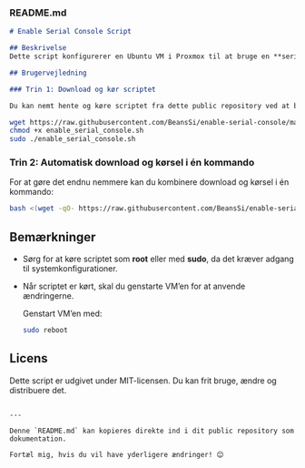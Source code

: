### **README.md**

```markdown
# Enable Serial Console Script

## Beskrivelse
Dette script konfigurerer en Ubuntu VM i Proxmox til at bruge en **serial console** via `ttyS0`. Dette gør det muligt at tilgå VM’en direkte via Proxmox-terminalen med kommandoen `qm terminal <VMID>`.

## Brugervejledning

### Trin 1: Download og kør scriptet

Du kan nemt hente og køre scriptet fra dette public repository ved at bruge følgende kommandoer:
```
```bash
wget https://raw.githubusercontent.com/BeansSi/enable-serial-console/main/enable_serial_console.sh
chmod +x enable_serial_console.sh
sudo ./enable_serial_console.sh
```

### Trin 2: Automatisk download og kørsel i én kommando

For at gøre det endnu nemmere kan du kombinere download og kørsel i én kommando:

```bash
bash <(wget -qO- https://raw.githubusercontent.com/BeansSi/enable-serial-console/main/enable_serial_console.sh)
```

## Bemærkninger

- Sørg for at køre scriptet som **root** eller med **sudo**, da det kræver adgang til systemkonfigurationer.
- Når scriptet er kørt, skal du genstarte VM’en for at anvende ændringerne.
  
  Genstart VM’en med:
  ```bash
  sudo reboot
  ```

## Licens
Dette script er udgivet under MIT-licensen. Du kan frit bruge, ændre og distribuere det.
```

---

Denne `README.md` kan kopieres direkte ind i dit public repository som dokumentation.

Fortæl mig, hvis du vil have yderligere ændringer! 😊
